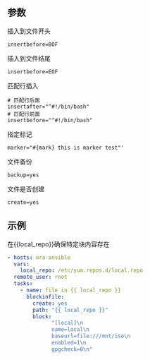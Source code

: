 

## 参数

插入到文件开头

```
insertbefore=BOF
```

插入到文件结尾

```
insertbefore=EOF
```

匹配行插入

```
# 匹配行后面
insertafter="^#!/bin/bash"
# 匹配行前面
insertbefore="^#!/bin/bash"
```

指定标记

```
marker="#{mark} this is marker test"'
```

文件备份

```
backup=yes
```

文件是否创建

```
create=yes
```



## 示例

在{{local_repo}}确保特定块内容存在

```yaml
- hosts: ora-ansible
  vars:
    local_repo: /etc/yum.repos.d/local.repo 
  remote_user: root
  tasks:
    - name: file in {{ local_repo }}
      blockinfile:
        create: yes
        path: "{{ local_repo }}"
        block: 
              "[local]\n
              name=local\n
              baseurl=file:///mnt/iso\n
              enabled=1\n
              gpgcheck=0\n"
```

